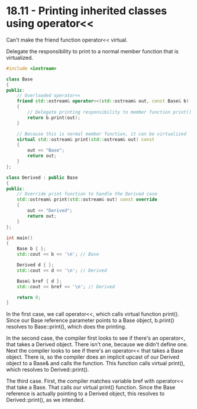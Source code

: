 # 18.11 - Printing inherited classes using operator<<

Can't make the friend function operator<< virtual.

Delegate the responsibility to print to a normal member function that is virtualized.

```c++
#include <iostream>

class Base
{
public:
    // Overloaded operator<<
    friend std::ostream& operator<<(std::ostream& out, const Base& b)
    {
        // Delegate printing responsibility to member function print()
        return b.print(out);
    }

    // Because this is normal member function, it can be virtualized
    virtual std::ostream& print(std::ostream& out) const
    {
        out << "Base";
        return out;
    }
};

class Derived : public Base
{
public:
    // Override print function to handle the Derived case
    std::ostream& print(std::ostream& out) const override
    {
        out << "Derived";
        return out;
    }
};

int main()
{
    Base b { };
    std::cout << b << '\n'; // Base

    Derived d { };
    std::cout << d << '\n'; // Derived

    Base& bref { d };
    std::cout << bref << '\n'; // Derived

    return 0;
}
```

In the first case, we call operator<<, which calls virtual function print(). Since our
Base reference parameter points to a Base object, b.print() resolves to Base::print(),
which does the printing.

In the second case, the compiler first looks to see if there's an operator<, that takes a
Derived object. There isn't one, because we didn't define one. Next the compiler looks to
see if there's an operator<< that takes a Base object. There is, so the compiler does an
implicit upcast of our Derived object to a Base& and calls the function. This function
calls virtual print(), which resolves to Derived::print().

The third case. First, the compiler matches variable bref with operator<< that take a
Base. That calls our virtual print() function. Since the Base reference is actually
pointing to a Derived object, this resolves to Derived::print(), as we intended.
